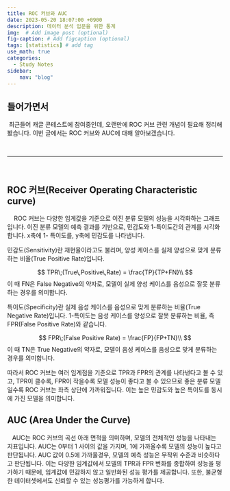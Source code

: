 ```yaml
---
title: ROC 커브와 AUC
date: 2023-05-20 18:07:00 +0900
description: 데이터 분석 입문을 위한 통계
img:  # Add image post (optional)
fig-caption: # Add figcaption (optional)
tags: [statistics] # add tag
use_math: true
categories:
  - Study Notes
sidebar:
    nav: "blog"
---
```


## 들어가면서 

​	최근들어 캐글 콘테스트에 참여중인데, 오랜만에 ROC 커브 관련 개념이 필요해 정리해봤습니다. 이번 글에서는 ROC 커브와 AUC에 대해 알아보겠습니다. 

​                 

---

​      

## ROC 커브(Receiver Operating Characteristic curve)

&nbsp; &nbsp;&nbsp;ROC 커브는 다양한 임계값을 기준으로 이진 분류 모델의 성능을 시각화하는 그래프입니다. 이진 분류 모델의 예측 결과를 기반으로, 민감도와 1-특이도간의 관계를 시각화합니다. x축에 1- 특이도를, y축에 민감도를 나타냅니다.  

  

민감도(Sensitivity)란 재현율이라고도 불리며, 양성 케이스를 실제 양성으로 맞게 분류하는 비율(True Positive Rate)입니다.

  
$$
TPR\;(True\,Positive\,Rate) = \frac{TP}{TP+FN}\\
$$
이 때 FN은 False Negative의 약자로, 모델이 실제 양성 케이스를 음성으로 잘못 분류하는 경우를 의미합니다.

  

특이도(Specificity)란 실제 음성 케이스를 음성으로 맞게 분류하는 비율(True Negative Rate)입니다. 1-특이도는 음성 케이스를 양성으로 잘못 분류하는 비율, 즉 FPR(False Positive Rate)와 같습니다.  

  
$$
FPR\;(False Positive Rate) = \frac{FP}{FP+TN}\\
$$
이 때 TN은 True Negative의 약자로, 모델이 음성 케이스를 음성으로 맞게 분류하는 경우를 의미합니다.  

따라서 ROC 커브는 여러 임계점을 기준으로 TPR과 FPR의 관계를 나타낸다고 볼 수 있고, TPR이 클수록, FPR이 작을수록 모델 성능이 좋다고 볼 수 있으므로 좋은 분류 모델일수록 ROC 커브는 좌측 상단에 가까워집니다. 이는 높은 민감도와 높은 특이도를 동시에 가진 모델을 의미합니다. 

  

## AUC (Area Under the Curve)

&nbsp;&nbsp;&nbsp;AUC는 ROC 커브의 곡선 아래 면적을 의미하며, 모델의 전체적인 성능을 나타내는 지표입니다. AUC는 0부터 1 사이의 값을 가지며, 1에 가까울수록 모델의 성능이 높다고 판단됩니다. AUC 값이 0.5에 가까울경우, 모델의 예측 성능은 무작위 수준과 비슷하다고 판단됩니다. 이는 다양한 임계값에서 모델의 TPR과 FPR 변화를 종합하여 성능을 평가하기 때문에, 임계값에 민감하지 않고 일반화된 성능 평가를 제공합니다. 또한, 불균형한 데이터셋에서도 신뢰할 수 있는 성능평가를 가능하게 합니다. 



​                                 



  


